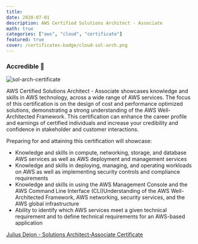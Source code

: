 ```yaml
---
title:
date: 2020-07-01
description: AWS Certified Solutions Architect - Associate
math: true
categories: ["aws", "cloud", "certificate"]
featured: true
cover: /certificates-badge/cloud-sol-arch.png
---
```


### Accredible 🏅

![sol-arch-certificate](/certificates/sol-arch-certificate.png "sol arch certificate")

AWS Certified Solutions Architect - Associate showcases knowledge and skills in AWS technology, across a wide range of AWS services. The focus of this certification is on the design of cost and performance optimized solutions, demonstrating a strong understanding of the AWS Well-Architected Framework. This certification can enhance the career profile and earnings of certified individuals and increase your credibility and confidence in stakeholder and customer interactions.

Preparing for and attaining this certification will showcase:

- Knowledge and skills in compute, networking, storage, and database AWS services as well as AWS deployment and management services
- Knowledge and skills in deploying, managing, and operating workloads on AWS as well as implementing security controls and compliance requirements
- Knowledge and skills in using the AWS Management Console and the AWS Command Line Interface (CLI)Understanding of the AWS Well-Architected Framework, AWS networking, security services, and the AWS global infrastructure
- Ability to identify which AWS services meet a given technical requirement and to define technical requirements for an AWS-based application

[Julius Dejon - Solutions Architect-Associate Certificate](https://www.credly.com/badges/706b2fb8-8d6b-494d-adee-541eaf7dd75e/linked_in_profile)
